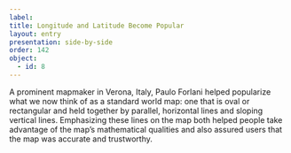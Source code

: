 ```yaml
---
label: 
title: Longitude and Latitude Become Popular 
layout: entry
presentation: side-by-side
order: 142
object:
  - id: 8
---
```

A prominent mapmaker in Verona, Italy, Paulo Forlani helped popularize what we now think of as a standard world map: one that is oval or rectangular and held together by parallel, horizontal lines and sloping vertical lines. Emphasizing these lines on the map both helped people take advantage of the map’s mathematical qualities and also assured users that the map was accurate and trustworthy. 
